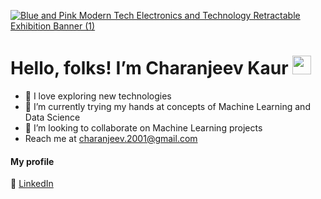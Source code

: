 [![Blue and Pink Modern Tech Electronics and Technology Retractable Exhibition Banner (1)](https://user-images.githubusercontent.com/69391607/170701659-72881be5-437b-4361-b9d5-afa75086527e.png)](https://charanjeevkaur.netlify.app/)

# Hello, folks! I’m Charanjeev Kaur <img src="https://raw.githubusercontent.com/MartinHeinz/MartinHeinz/master/wave.gif" width="30px">
- 👀 I love exploring new technologies
- 🌱 I’m currently trying my hands at concepts of Machine Learning and Data Science
- 💞️ I’m looking to collaborate on Machine Learning projects
- Reach me at charanjeev.2001@gmail.com

#### My profile
👥 [LinkedIn](https://www.linkedin.com/in/keenlearner/)
<!---
Charanjeev-2k2/Charanjeev-2k2 is a ✨ special ✨ repository because its `README.md` (this file) appears on your GitHub profile.
You can click the Preview link to take a look at your changes.
--->

<!---<img src="https://user-images.githubusercontent.com/69391607/145779625-a63f79ff-6c43-407a-b19c-65572a89c86a.png" width=50% height=50%>--->
<!---![Top Langs](https://github-readme-stats.vercel.app/api/top-langs/?username=charanjeev-2k2)--->

<!---![Charanjeev's github stats](https://github-readme-stats.vercel.app/api?username=charanjeev-2k2&count_private=true&show_icons=true&hide_rank=false)--->


